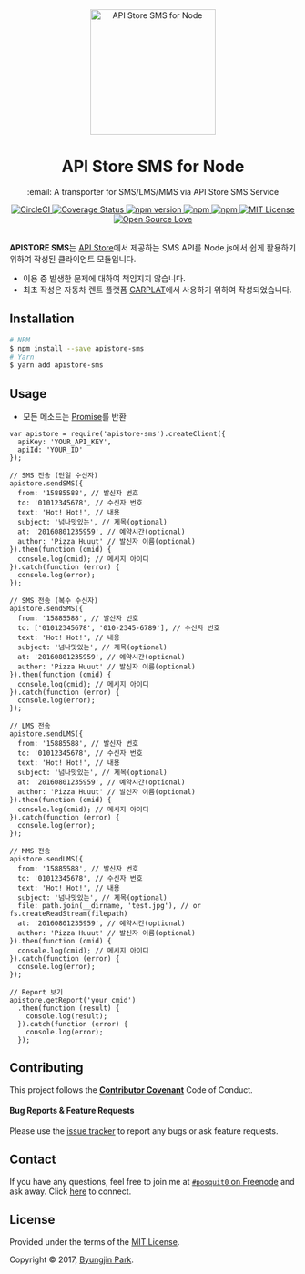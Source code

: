 <div align="center">
  <a href="https://github.com/posquit0/node-apistore-sms" title="API Store SMS for Node">
    <img alt="API Store SMS for Node" src="http://www.apistore.co.kr/img/service_img/20140807101212708.png" width="220px" />
  </a>
  <br />
  <h1>API Store SMS for Node</h1>
</div>

<p align="center">
  :email: A transporter for SMS/LMS/MMS via API Store SMS Service
</p>

<div align="center">
  <a href="https://circleci.com/gh/posquit0/node-apistore-sms">
    <img alt="CircleCI" src="https://circleci.com/gh/posquit0/node-apistore-sms.svg?style=shield" />
  </a>
  <a href="https://coveralls.io/github/posquit0/node-apistore-sms">
    <img src="https://coveralls.io/repos/github/posquit0/node-apistore-sms/badge.svg" alt='Coverage Status' />
  </a>
  <a href="https://badge.fury.io/js/apistore-sms">
    <img alt="npm version" src="https://badge.fury.io/js/apistore-sms.svg" />
  </a>
  <a href="https://www.npmjs.com/package/apistore-sms">
    <img alt="npm" src="https://img.shields.io/npm/dt/apistore-sms.svg" />
  </a>
  <a href="https://david-dm.org/posquit0/node-apistore-sms">
    <img alt="npm" src="https://img.shields.io/david/posquit0/node-apistore-sms.svg?style=flat-square" />
  </a>
  <a href="https://opensource.org/licenses/mit-license.php">
    <img alt="MIT License" src="https://badges.frapsoft.com/os/mit/mit.svg?v=103" />
  </a>
  <a href="https://github.com/ellerbrock/open-source-badge/">
    <img alt="Open Source Love" src="https://badges.frapsoft.com/os/v1/open-source.svg?v=103" />
  </a>
</div>


<br />

**APISTORE SMS**는 [API Store](http://www.apistore.co.kr/api/apiView.do?service_seq=151)에서 제공하는 SMS API를 Node.js에서 쉽게 활용하기 위하여 작성된 클라이언트 모듈입니다.

- 이용 중 발생한 문제에 대하여 책임지지 않습니다.
- 최초 작성은 자동차 렌트 플랫폼 [CARPLAT](https://www.carplat.co.kr)에서 사용하기 위하여 작성되었습니다.


## Installation

```bash
# NPM
$ npm install --save apistore-sms
# Yarn
$ yarn add apistore-sms
```


## Usage

- 모든 메소드는 [Promise](http://www.html5rocks.com/ko/tutorials/es6/promises/)를 반환

```node
var apistore = require('apistore-sms').createClient({
  apiKey: 'YOUR_API_KEY',
  apiId: 'YOUR_ID'
});

// SMS 전송 (단일 수신자)
apistore.sendSMS({
  from: '15885588', // 발신자 번호
  to: '01012345678', // 수신자 번호
  text: 'Hot! Hot!', // 내용
  subject: '넘나맛있는', // 제목(optional)
  at: '20160801235959', // 예약시간(optional)
  author: 'Pizza Huuut' // 발신자 이름(optional)
}).then(function (cmid) {
  console.log(cmid); // 메시지 아이디
}).catch(function (error) {
  console.log(error);
});

// SMS 전송 (복수 수신자)
apistore.sendSMS({
  from: '15885588', // 발신자 번호
  to: ['01012345678', '010-2345-6789'], // 수신자 번호
  text: 'Hot! Hot!', // 내용
  subject: '넘나맛있는', // 제목(optional)
  at: '20160801235959', // 예약시간(optional)
  author: 'Pizza Huuut' // 발신자 이름(optional)
}).then(function (cmid) {
  console.log(cmid); // 메시지 아이디
}).catch(function (error) {
  console.log(error);
});

// LMS 전송
apistore.sendLMS({
  from: '15885588', // 발신자 번호
  to: '01012345678', // 수신자 번호
  text: 'Hot! Hot!', // 내용
  subject: '넘나맛있는', // 제목(optional)
  at: '20160801235959', // 예약시간(optional)
  author: 'Pizza Huuut' // 발신자 이름(optional)
}).then(function (cmid) {
  console.log(cmid); // 메시지 아이디
}).catch(function (error) {
  console.log(error);
});

// MMS 전송
apistore.sendLMS({
  from: '15885588', // 발신자 번호
  to: '01012345678', // 수신자 번호
  text: 'Hot! Hot!', // 내용
  subject: '넘나맛있는', // 제목(optional)
  file: path.join(__dirname, 'test.jpg'), // or fs.createReadStream(filepath)
  at: '20160801235959', // 예약시간(optional)
  author: 'Pizza Huuut' // 발신자 이름(optional)
}).then(function (cmid) {
  console.log(cmid); // 메시지 아이디
}).catch(function (error) {
  console.log(error);
});

// Report 보기
apistore.getReport('your_cmid')
  .then(function (result) {
    console.log(result);
  }).catch(function (error) {
    console.log(error);
  });
```

## Contributing

This project follows the [**Contributor Covenant**](http://contributor-covenant.org/version/1/4/) Code of Conduct.

#### Bug Reports & Feature Requests

Please use the [issue tracker](https://github.com/posquit0/node-apistore-sms/issues) to report any bugs or ask feature requests.


## Contact

If you have any questions, feel free to join me at [`#posquit0` on Freenode](irc://irc.freenode.net/posquit0) and ask away. Click [here](https://kiwiirc.com/client/irc.freenode.net/posquit0) to connect.


## License

Provided under the terms of the [MIT License](https://github.com/posquit0/node-apistore-sms/blob/master/LICENSE).

Copyright © 2017, [Byungjin Park](http://www.posquit0.com).
